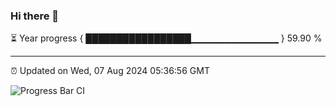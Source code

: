 ### Hi there 👋

⏳ Year progress { █████████████████▁▁▁▁▁▁▁▁▁▁▁▁▁ } 59.90 %

---

⏰ Updated on Wed, 07 Aug 2024 05:36:56 GMT

![Progress Bar CI](https://github.com/IshwaranRudhara/GIT-ACTION/workflows/Progress%20Bar%20CI/badge.svg)
